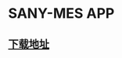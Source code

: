 # SANY-MES APP
## <a href="https://chenyueqin1010.github.io/testPage/app" target="_blank" title="安装包下载">下载地址</a>
